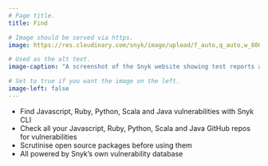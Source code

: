 ```yaml
---
# Page title.
title: Find

# Image should be served via https.
image: https://res.cloudinary.com/snyk/image/upload/f_auto,q_auto,w_800/v1491410285/home/projects.png

# Used as the alt text.
image-caption: "A screenshot of the Snyk website showing test reports alongside each project"

# Set to true if you want the image on the left.
image-left: false
---
```


* Find Javascript, Ruby, Python, Scala and Java vulnerabilities with Snyk CLI
* Check all your Javascript, Ruby, Python, Scala and Java GitHub repos for vulnerabilities
* Scrutinise open source packages before using them
* All powered by Snyk’s own vulnerability database
